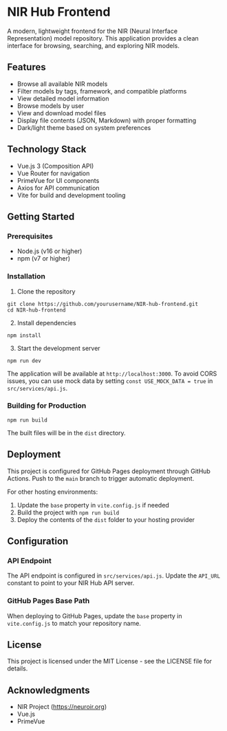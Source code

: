 # NIR Hub Frontend

A modern, lightweight frontend for the NIR (Neural Interface Representation) model repository. This application provides a clean interface for browsing, searching, and exploring NIR models.

## Features

- Browse all available NIR models
- Filter models by tags, framework, and compatible platforms
- View detailed model information
- Browse models by user
- View and download model files
- Display file contents (JSON, Markdown) with proper formatting
- Dark/light theme based on system preferences

## Technology Stack

- Vue.js 3 (Composition API)
- Vue Router for navigation
- PrimeVue for UI components
- Axios for API communication
- Vite for build and development tooling

## Getting Started

### Prerequisites

- Node.js (v16 or higher)
- npm (v7 or higher)

### Installation

1. Clone the repository
```
git clone https://github.com/yourusername/NIR-hub-frontend.git
cd NIR-hub-frontend
```

2. Install dependencies
```
npm install
```

3. Start the development server
```
npm run dev
```

The application will be available at `http://localhost:3000`. 
To avoid CORS issues, you can use mock data by setting `const USE_MOCK_DATA = true` in `src/services/api.js`.

### Building for Production

```
npm run build
```

The built files will be in the `dist` directory.

## Deployment

This project is configured for GitHub Pages deployment through GitHub Actions. Push to the `main` branch to trigger automatic deployment.

For other hosting environments:

1. Update the `base` property in `vite.config.js` if needed
2. Build the project with `npm run build`
3. Deploy the contents of the `dist` folder to your hosting provider

## Configuration

### API Endpoint

The API endpoint is configured in `src/services/api.js`. Update the `API_URL` constant to point to your NIR Hub API server.

### GitHub Pages Base Path

When deploying to GitHub Pages, update the `base` property in `vite.config.js` to match your repository name.

## License

This project is licensed under the MIT License - see the LICENSE file for details.

## Acknowledgments

- NIR Project (https://neuroir.org)
- Vue.js
- PrimeVue